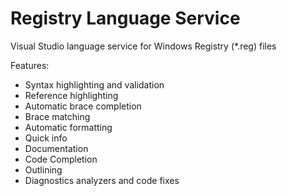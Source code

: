 # Registry Language Service
Visual Studio language service for Windows Registry (*.reg) files

Features:
 -  Syntax highlighting and validation
 -  Reference highlighting
 -  Automatic brace completion
 -  Brace matching
 -  Automatic formatting
 -  Quick info
 -  Documentation
 -  Code Completion
 -  Outlining
 -  Diagnostics analyzers and code fixes
